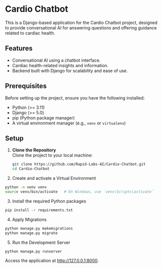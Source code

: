 # Cardio Chatbot

This is a Django-based application for the Cardio Chatbot project, designed to provide conversational AI for answering questions and offering guidance related to cardiac health.

## Features

- Conversational AI using a chatbot interface.
- Cardiac health-related insights and information.
- Backend built with Django for scalability and ease of use.

## Prerequisites

Before setting up the project, ensure you have the following installed:

- Python (>= 3.11)
- Django (>= 5.0)
- pip (Python package manager)
- A virtual environment manager (e.g., `venv` or `virtualenv`)

## Setup

1. **Clone the Repository**  
   Clone the project to your local machine:
   ```bash
   git clone https://github.com/Rapid-Labs-AI/Cardio-Chatbot.git
   cd Cardio-Chatbot

2. Create and activate a Virtual Environment

```bash
python -m venv venv
source venv/bin/activate   # On Windows, use `venv\Scripts\activate`
```
3. Install the required Python packages

```bash
pip install -r requirements.txt
```
4. Apply Migrations

```bash
python manage.py makemigrations
python manage.py migrate
```

5. Run the Development Server

```bash
python manage.py runserver
```


Access the application at http://127.0.0.1:8000.
